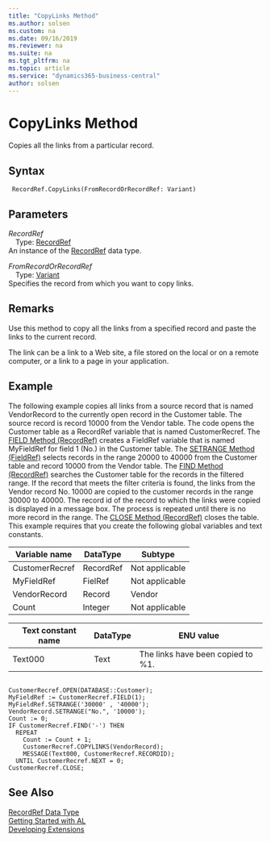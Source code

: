 ```yaml
---
title: "CopyLinks Method"
ms.author: solsen
ms.custom: na
ms.date: 09/16/2019
ms.reviewer: na
ms.suite: na
ms.tgt_pltfrm: na
ms.topic: article
ms.service: "dynamics365-business-central"
author: solsen
---
```

[//]: # (START>DO_NOT_EDIT)
[//]: # (IMPORTANT:Do not edit any of the content between here and the END>DO_NOT_EDIT.)
[//]: # (Any modifications should be made in the .xml files in the ModernDev repo.)
# CopyLinks Method
Copies all the links from a particular record.


## Syntax
```
 RecordRef.CopyLinks(FromRecordOrRecordRef: Variant)
```
## Parameters
*RecordRef*  
&emsp;Type: [RecordRef](recordref-data-type.md)  
An instance of the [RecordRef](recordref-data-type.md) data type.  

*FromRecordOrRecordRef*  
&emsp;Type: [Variant](../variant/variant-data-type.md)  
Specifies the record from which you want to copy links.  



[//]: # (IMPORTANT: END>DO_NOT_EDIT)

## Remarks  
 Use this method to copy all the links from a specified record and paste the links to the current record.  

 The link can be a link to a Web site, a file stored on the local or on a remote computer, or a link to a page in your application.  

## Example  
 The following example copies all links from a source record that is named VendorRecord to the currently open record in the Customer table. The source record is record 10000 from the Vendor table. The code opens the Customer table as a RecordRef variable that is named CustomerRecref. The [FIELD Method \(RecordRef\)](../../methods/devenv-field-method-recordref.md) creates a FieldRef variable that is named MyFieldRef for field 1 \(No.\) in the Customer table. The [SETRANGE Method \(FieldRef\)](../../methods/devenv-setrange-method-fieldref.md) selects records in the range 20000 to 40000 from the Customer table and record 10000 from the Vendor table. The [FIND Method \(RecordRef\)](../../methods/devenv-find-method-recordref.md) searches the Customer table for the records in the filtered range. If the record that meets the filter criteria is found, the links from the Vendor record No. 10000 are copied to the customer records in the range 30000 to 40000. The record id of the record to which the links were copied is displayed in a message box. The process is repeated until there is no more record in the range. The [CLOSE Method \(RecordRef\)](../../methods/devenv-close-method-recordref.md) closes the table. This example requires that you create the following global variables and text constants.  

|Variable name|DataType|Subtype|  
|-------------------|--------------|-------------|  
|CustomerRecref|RecordRef|Not applicable|  
|MyFieldRef|FielRef|Not applicable|  
|VendorRecord|Record|Vendor|  
|Count|Integer|Not applicable|  

|Text constant name|DataType|ENU value|  
|------------------------|--------------|---------------|  
|Text000|Text|The links have been copied to %1.|  

```  

CustomerRecref.OPEN(DATABASE::Customer);  
MyFieldRef := CustomerRecref.FIELD(1);  
MyFieldRef.SETRANGE('30000' , '40000');  
VendorRecord.SETRANGE("No.", '10000');  
Count := 0;  
IF CustomerRecref.FIND('-') THEN  
  REPEAT  
    Count := Count + 1;  
    CustomerRecref.COPYLINKS(VendorRecord);  
    MESSAGE(Text000, CustomerRecref.RECORDID);  
  UNTIL CustomerRecref.NEXT = 0;  
CustomerRecref.CLOSE;  
```  

## See Also
[RecordRef Data Type](recordref-data-type.md)  
[Getting Started with AL](../../devenv-get-started.md)  
[Developing Extensions](../../devenv-dev-overview.md)